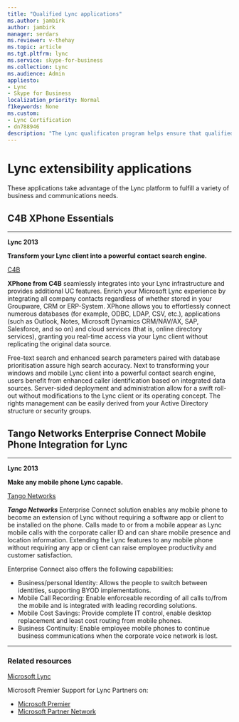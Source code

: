 ```yaml
---
title: "Qualified Lync applications"
ms.author: jambirk
author: jambirk
manager: serdars
ms.reviewer: v-thehay
ms.topic: article
ms.tgt.pltfrm: lync
ms.service: skype-for-business
ms.collection: Lync
ms.audience: Admin
appliesto:
- Lync
- Skype for Business 
localization_priority: Normal
f1keywords: None
ms.custom:
- Lync Certification
- dn788946
description: "The Lync qualificaton program helps ensure that qualified applications meet customer expectations for specific scenarios"
---
```


# Lync extensibility applications
These applications take advantage of the Lync platform to fulfill a variety of business and communications needs.

## C4B XPhone Essentials
 * * *
  **Lync 2013**

  **Transform your Lync client into a powerful contact search engine.**

[C4B](http://c4b.de)

**XPhone from C4B** seamlessly integrates into your Lync infrastructure and provides additional UC features. Enrich your Microsoft Lync experience by integrating all company contacts regardless of whether stored in your Groupware, CRM or ERP-System. XPhone allows you to effortlessly connect numerous databases (for example, ODBC, LDAP, CSV, etc.), applications (such as Outlook, Notes, Microsoft Dynamics CRM/NAV/AX, SAP, Salesforce, and so on) and cloud services (that is, online directory services), granting you real-time access via your Lync client without replicating the original data source. 

Free-text search and enhanced search parameters paired with database prioritisation assure high search accuracy. Next to transforming your windows and mobile Lync client into a powerful contact search engine, users benefit from enhanced caller identification based on integrated data sources. Server-sided deployment and administration allow for a swift roll-out without modifications to the Lync client or its operating concept. The rights management can be easily derived from your Active Directory structure or security groups.

## Tango Networks Enterprise Connect Mobile Phone Integration for Lync
* * *
  **Lync 2013**

  **Make any mobile phone Lync capable.**

[Tango Networks](http://tango-networks.com)

***Tango Networks*** Enterprise Connect solution enables any mobile phone to become an extension of Lync without requiring a software app or client to be installed on the phone. Calls made to or from a mobile appear as Lync mobile calls with the corporate caller ID and can share mobile presence and location information. Extending the Lync features to any mobile phone without requiring any app or client can raise employee productivity and customer satisfaction. 

Enterprise Connect also offers the following capabilities:
- Business/personal Identity: Allows the people to switch between identities, supporting BYOD implementations.
- Mobile Call Recording: Enable enforceable recording of all calls to/from the mobile and is integrated with leading recording solutions.
- Mobile Cost Savings: Provide complete IT control, enable desktop replacement and least cost routing from mobile phones.
- Business Continuity: Enable employee mobile phones to continue business communications when the corporate voice network is lost.

* * *
### Related resources
[Microsoft Lync](http://lync.microsoft.com/en-us/Pages/unified-communications.aspx)

Microsoft Premier Support for Lync Partners on:
- [Microsoft Premier](https://www.microsoft.com/microsoftservices/en/us/lync_for_partners.aspx)
- [Microsoft Partner Network](https://partner.microsoft.com/global/40168229)